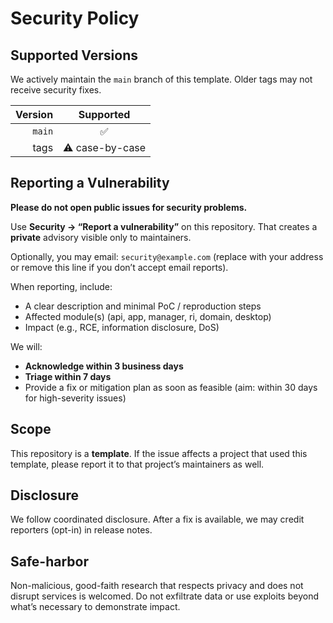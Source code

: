 # Security Policy

## Supported Versions
We actively maintain the `main` branch of this template. Older tags may not receive security fixes.

| Version | Supported |
|--------:|:---------:|
| `main`  | ✅        |
| tags    | ⚠️ case-by-case |

## Reporting a Vulnerability
**Please do not open public issues for security problems.**

Use **Security → “Report a vulnerability”** on this repository. That creates a **private** advisory visible only to maintainers.

Optionally, you may email: `security@example.com` (replace with your address or remove this line if you don’t accept email reports).

When reporting, include:
- A clear description and minimal PoC / reproduction steps
- Affected module(s) (api, app, manager, ri, domain, desktop)
- Impact (e.g., RCE, information disclosure, DoS)

We will:
- **Acknowledge within 3 business days**
- **Triage within 7 days**
- Provide a fix or mitigation plan as soon as feasible (aim: within 30 days for high-severity issues)

## Scope
This repository is a **template**. If the issue affects a project that used this template, please report it to that project’s maintainers as well.

## Disclosure
We follow coordinated disclosure. After a fix is available, we may credit reporters (opt-in) in release notes.

## Safe-harbor
Non-malicious, good-faith research that respects privacy and does not disrupt services is welcomed. Do not exfiltrate data or use exploits beyond what’s necessary to demonstrate impact.
